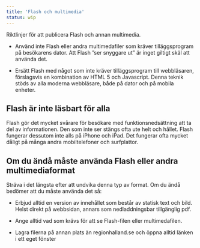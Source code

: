```yaml
---
title: 'Flash och multimedia'
status: wip
---
```

Riktlinjer för att publicera Flash och annan multimedia.

  - Använd inte Flash eller andra multimedafiler som kräver tilläggsprogram på besökarens dator. Att Flash ”ser snyggare ut” är inget giltigt skäl att använda det.

  - Ersätt Flash med något som inte kräver tilläggsprogram till webbläsaren, förslagsvis en kombination av HTML 5 och Javascript. Denna teknik stöds av alla moderna webbläsare, både på dator och på mobila enheter.

## Flash är inte läsbart för alla

Flash gör det mycket svårare för besökare med funktionsnedsättning att ta del av informationen. Den som inte ser stängs ofta ute helt och hållet. Flash fungerar dessutom inte alls på iPhone och iPad. Det fungerar ofta mycket dåligt på många andra mobiltelefoner och surfplattor.

## Om du ändå måste använda Flash eller andra multimediaformat

Sträva i det längsta efter att undvika denna typ av format. Om du ändå bedömer att du måste använda det så:

  - Erbjud alltid en version av innehållet som består av statisk text och bild. Helst direkt på webbsidan, annars som nedladdningsbar tillgänglig pdf.

  - Ange alltid vad som krävs för att se Flash-filen eller multimedafilen.

  - Lagra filerna på annan plats än regionhalland.se och öppna alltid länken i ett eget fönster

